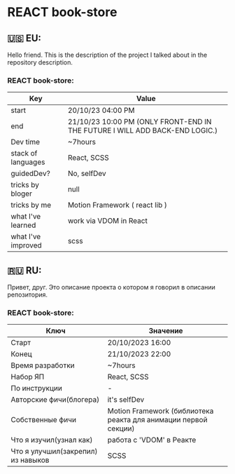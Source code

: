 # REACT book-store 

## 🇺🇸 EU: 
Hello friend.
This is the description of the project I talked about in the repository description.

### REACT book-store:

| Key  | Value |
| ------ | ------ |
| start | 20/10/23 04:00 PM |
| end | 21/10/23 10:00 PM (ONLY FRONT-END IN THE FUTURE I WILL ADD BACK-END LOGIC.) |
| Dev time | ~7hours |
| stack of languages | React, SCSS |
| guidedDev? | No, selfDev |
| tricks by bloger | null |
| tricks by me | Motion Framework ( react lib ) |
| what I've learned | work via VDOM in React |
| what I've improved | scss |




## 🇷🇺 RU:

Привет, друг.
Это описание проекта о котором я говорил в описании репозитория.
### REACT book-store:

| Ключ  | Значение |
| ------ | ------ |
| Старт | 20/10/2023 16:00 |
| Конец | 21/10/2023 22:00 |
| Время разработки | ~7hours |
| Набор ЯП | React, SCSS |
| По инструкции | - |
| Авторские фичи(блогера) | it's selfDev  |
| Собственные фичи | Motion Framework (библиотека реакта для анимации первой секции) |
| Что я изучил(узнал как) | работа с 'VDOM' в Реакте |
| Что я улучшил(закрепил) из навыков | SCSS |
